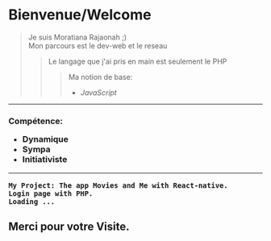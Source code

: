 #  Bienvenue/Welcome

> Je suis Moratiana Rajaonah ;)  
>Mon parcours est le dev-web et le reseau
> >Le langage que j'ai pris en main est seulement le PHP
> > >Ma notion de base:
>  > > * *JavaScript*  
>>>
___ 




<strong><H3>Compétence:</strong>
    <ul>
        <li>Dynamique</li>
        <li>Sympa</li>
        <li>Initiativiste</li>
    </ul>
<hr>

````
My Project: The app Movies and Me with React-native.
Login page with PHP.
Loading ...
````
## Merci pour votre Visite.